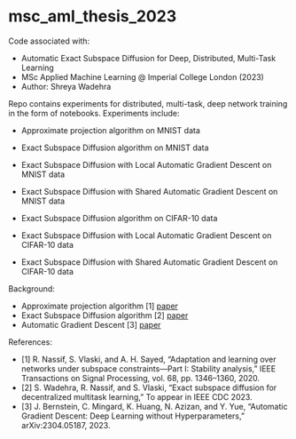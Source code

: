 # msc_aml_thesis_2023

Code associated with:
 - Automatic Exact Subspace Diffusion for Deep, Distributed, Multi-Task Learning
 - MSc Applied Machine Learning @ Imperial College London (2023)
 - Author: Shreya Wadehra

Repo contains experiments for distributed, multi-task, deep network training in the form of notebooks. Experiments include:
 - Approximate projection algorithm on MNIST data
 - Exact Subspace Diffusion algorithm on MNIST data
 - Exact Subspace Diffusion with Local Automatic Gradient Descent on MNIST data
 - Exact Subspace Diffusion with Shared Automatic Gradient Descent on MNIST data

 - Exact Subspace Diffusion algorithm on CIFAR-10 data
 - Exact Subspace Diffusion with Local Automatic Gradient Descent on CIFAR-10 data
 - Exact Subspace Diffusion with Shared Automatic Gradient Descent on CIFAR-10 data

Background:
 - Approximate projection algorithm [1]   [paper](https://arxiv.org/abs/1905.08750)
 - Exact Subspace Diffusion algorithm [2] [paper](https://arxiv.org/abs/2304.07358)  
 - Automatic Gradient Descent [3]         [paper](https://arxiv.org/abs/2304.05187) 

References:
 - [1] R. Nassif, S. Vlaski, and A. H. Sayed, “Adaptation and learning over networks under subspace constraints—Part I: Stability analysis,” IEEE Transactions on Signal Processing, vol. 68, pp. 1346–1360, 2020.
 - [2] S. Wadehra, R. Nassif, and S. Vlaski, “Exact subspace diffusion for decentralized multitask learning,” To appear in IEEE CDC 2023.
 - [3] J. Bernstein, C. Mingard, K. Huang, N. Azizan, and Y. Yue, “Automatic Gradient Descent: Deep Learning without Hyperparameters,” arXiv:2304.05187, 2023.